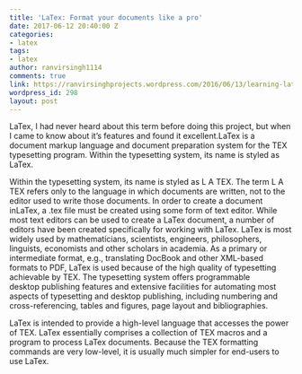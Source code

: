 ```yaml
---
title: 'LaTex: Format your documents like a pro'
date: 2017-06-12 20:40:00 Z
categories:
- latex
tags:
- latex
author: ranvirsingh1114
comments: true
link: https://ranvirsinghprojects.wordpress.com/2016/06/13/learning-latex/
wordpress_id: 298
layout: post
---
```


LaTex, I had never heard about this term before doing this project, but when I came to know about it’s features and found it excellent.LaTex is a document markup language and document preparation system for the TEX typesetting program. Within
the typesetting system, its name is styled as LaTex.

Within the typesetting system, its name is styled as L A TEX. The term L A TEX refers only to the language in which documents are written, not to the editor used to write those documents. In order to create a document inLaTex, a .tex file must be created
using some form of text editor. While most text editors can be used to create a LaTex document, a number of editors have been created specifically for working with LaTex.
LaTex is most widely used by mathematicians, scientists, engineers, philosophers, linguists, economists and other scholars in academia. As a primary or intermediate format, e.g., translating DocBook and other XML-based formats to PDF, LaTex
is used because of the high quality of typesetting achievable by TEX. The typesetting system offers programmable desktop publishing features and extensive facilities for automating most aspects of typesetting and desktop publishing, including
numbering and cross-referencing, tables and figures, page layout and bibliographies.

LaTex is intended to provide a high-level language that accesses the power of TEX. LaTex essentially comprises a collection of TEX macros and a program to process LaTex documents. Because the TEX formatting commands are very low-level, it is
usually much simpler for end-users to use LaTex.

